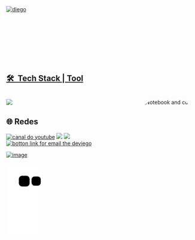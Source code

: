 
<div align="center" >
      <a href="https://github.com/deviego" style="display: flex;">
     <img align="center" height="150em" src="https://github-readme-streak-stats.herokuapp.com/?user=deviego&theme=dracula" alt="diego" />
</div>
      
## 🛠 &nbsp;Tech Stack | Tool
      
<div ><br>
   
  <a href="https://skillicons.dev">
    <img src="https://skillicons.dev/icons?i=react,nextjs,ts,js,nodejs,html,css,sass,tailwind,styledcomponents,bootstrap,figma,markdown,firebase,heroku,aws,mongodb,sqlite,prisma,vite,vscode,express,git" />
  </a>
     
  <img align="right" alt="Notebook and coffe" height="200" style="border-radius:50px;" src="https://raw.githubusercontent.com/MicaelliMedeiros/micaellimedeiros/master/image/computer-illustration.png">
    
</div>


  
<div> 
      <h2>🌐 Redes</h2>
     <a href="https://www.youtube.com/channel/UC57olkpMVuuFvwtQj6zoNKg" target="_blank"><img src="https://img.shields.io/badge/YouTube-FF0000?style=for-the-badge&logo=youtube&logoColor=white" target="_blank" alt="canal do youtube"></a>
    <a href="https://www.linkedin.com/in/diego-domingues-28a12a215/" target="_blank"><img src="https://img.shields.io/badge/-LinkedIn-%230077B5?style=for-the-badge&logo=linkedin&logoColor=white" target="_blank"></a> 
    <a href="https://discord.com/channels/@me" target="_blank"><img src="https://img.shields.io/badge/Discord-7289DA?style=for-the-badge&logo=discord&logoColor=white" target="_blank"></a>
    <a href = "mailto:diegodomingues266@gmail.com"><img src="https://img.shields.io/badge/-Gmail-%23333?style=for-the-badge&logo=gmail&logoColor=white" alt="botton link for email the deviego "target="_blank">     
    
    


</div>
<div>
    

![image](https://user-images.githubusercontent.com/73961367/188898724-43510739-c34a-4b27-a7ee-e9a9de36bee7.png)

    
</div>

 ![Snake animation](https://github.com/deviego/deviego/blob/output/github-contribution-grid-snake.svg)




